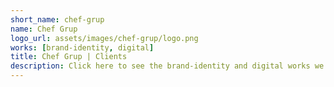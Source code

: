 ```yaml
---
short_name: chef-grup
name: Chef Grup
logo_url: assets/images/chef-grup/logo.png
works: [brand-identity, digital]
title: Chef Grup | Clients
description: Click here to see the brand-identity and digital works we have done for our client Chef Grup!
---
```


